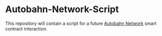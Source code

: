 # Autobahn-Network-Script

This repository will contain a script for a future [Autobahn Network](https://autobahn.network) smart contract interaction.
